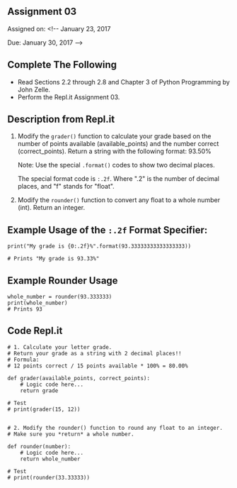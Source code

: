 ## Assignment 03
Assigned on: <!-- January 23, 2017

Due: January 30, 2017 -->

## Complete The Following

* Read Sections 2.2 through 2.8 and Chapter 3 of Python Programming by John Zelle.
* Perform the Repl.it Assignment 03.

## Description from Repl.it

1. Modify the `grader()` function to calculate your grade based on the number of points available (available\_points) and the number correct (correct\_points). Return a string with the following format: 93.50%

	Note: Use the special `.format()` codes to show two decimal places.

	The special format code is `:.2f`. Where ".2" is the number of decimal places, and "f" stands for "float".

2. Modify the `rounder()` function to convert any float to a whole number (int). Return an integer.


## Example Usage of the `:.2f` Format Specifier:

    print("My grade is {0:.2f}%".format(93.33333333333333333))

    # Prints "My grade is 93.33%"


## Example Rounder Usage

    whole_number = rounder(93.333333)
    print(whole_number)
    # Prints 93

## Code Repl.it

    # 1. Calculate your letter grade.
    # Return your grade as a string with 2 decimal places!!
    # Formula:
    # 12 points correct / 15 points available * 100% = 80.00%

    def grader(available_points, correct_points):
        # Logic code here...
        return grade

    # Test
    # print(grader(15, 12))


    # 2. Modify the rounder() function to round any float to an integer.
    # Make sure you *return* a whole number.

    def rounder(number):
        # Logic code here...
        return whole_number
        
    # Test
    # print(rounder(33.33333))

